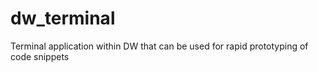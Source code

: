 dw_terminal
===========

Terminal application within DW that can be used for rapid prototyping of code snippets